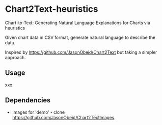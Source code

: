 # Chart2Text-heuristics
Chart-to-Text: Generating Natural Language Explanations for Charts via heuristics

Given chart data in CSV format, generate natural language to describe the data.

Inspired by https://github.com/JasonObeid/Chart2Text but taking a simpler approach.

## Usage

xxx

## Dependencies

- Images for 'demo' - clone https://github.com/JasonObeid/Chart2TextImages
